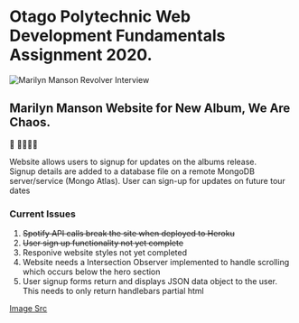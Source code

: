 # Otago Polytechnic Web Development Fundamentals Assignment 2020.
![Marilyn Manson Revolver Interview](https://www.revolvermag.com/sites/default/files/styles/banner/public/media/images/article/mamson_rev_cropped.jpg?itok=p5-6HIoc&timestamp=1598647997)
## Marilyn Manson Website for New Album, We Are Chaos.

:musical_note: :musical_note::musical_note::musical_note::musical_note:

Website allows users to signup for updates on the albums release.  
Signup details are added to a database file on a remote MongoDB server/service (Mongo Atlas).
User can sign-up for updates on future tour dates

### Current Issues

1. ~~Spotify API calls break the site when deployed to Heroku~~
2. ~~User sign up functionality not yet complete~~
3. Responive website styles not yet completed
4. Website needs a Intersection Observer implemented to handle scrolling which occurs below the hero section
5. User signup forms return and displays JSON data object to the user. This needs to only return handlebars partial html 

[Image Src](https://www.revolvermag.com/music/marilyn-manson-chaos-collaboration-how-elton-john-made-him-cry)